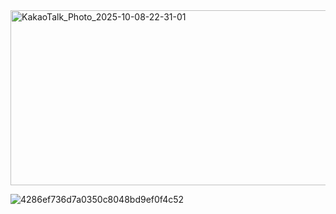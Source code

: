 
<img width="1564" height="280" alt="KakaoTalk_Photo_2025-10-08-22-31-01" src="https://github.com/user-attachments/assets/05e43b80-44d1-4108-9d32-c0dac6de617e" />

![4286ef736d7a0350c8048bd9ef0f4c52](https://github.com/user-attachments/assets/192e0069-add4-4973-93cc-b613d273d710)
